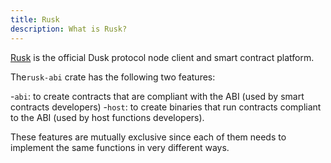 ```yaml
---
title: Rusk
description: What is Rusk?
---
```


<a href="https://github.com/dusk-network/rusk" target="_blank">Rusk</a> is the official Dusk protocol node client and smart contract platform.

The`rusk-abi` crate has the following two features: 

-`abi`: to create contracts that are compliant with the ABI (used by smart contracts developers)
-`host`: to create binaries that run contracts compliant to the ABI (used by host functions developers).

These features are mutually exclusive since each of them needs to implement the same functions in very different ways. 
